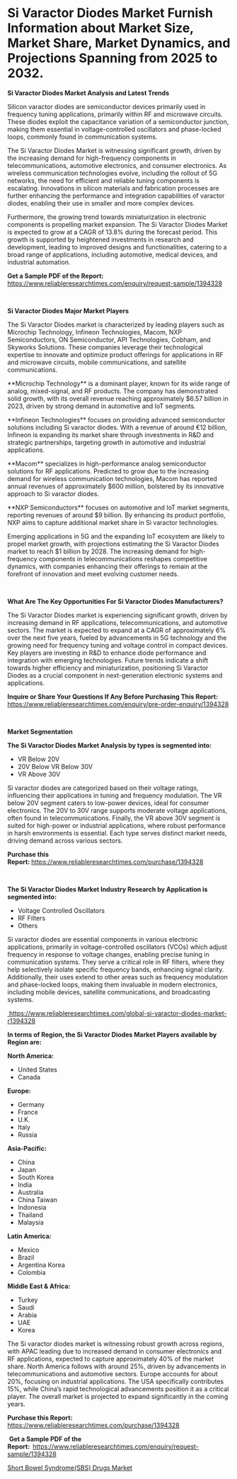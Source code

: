 <p><h1>Si Varactor Diodes Market Furnish Information about Market Size, Market Share, Market Dynamics, and Projections Spanning from 2025 to 2032.</h1></p><p><strong>Si Varactor Diodes Market Analysis and Latest Trends</strong></p>
<p><p>Silicon varactor diodes are semiconductor devices primarily used in frequency tuning applications, primarily within RF and microwave circuits. These diodes exploit the capacitance variation of a semiconductor junction, making them essential in voltage-controlled oscillators and phase-locked loops, commonly found in communication systems. </p><p>The Si Varactor Diodes Market is witnessing significant growth, driven by the increasing demand for high-frequency components in telecommunications, automotive electronics, and consumer electronics. As wireless communication technologies evolve, including the rollout of 5G networks, the need for efficient and reliable tuning components is escalating. Innovations in silicon materials and fabrication processes are further enhancing the performance and integration capabilities of varactor diodes, enabling their use in smaller and more complex devices.</p><p>Furthermore, the growing trend towards miniaturization in electronic components is propelling market expansion. The Si Varactor Diodes Market is expected to grow at a CAGR of 13.8% during the forecast period. This growth is supported by heightened investments in research and development, leading to improved designs and functionalities, catering to a broad range of applications, including automotive, medical devices, and industrial automation.</p></p>
<p><strong>Get a Sample PDF of the Report:&nbsp;</strong> <a href="https://www.reliableresearchtimes.com/enquiry/request-sample/1394328?utm_campaign=3227&utm_medium=2&utm_source=Github&utm_content=ia&utm_term=22032025&utm_id=si-varactor-diodes">https://www.reliableresearchtimes.com/enquiry/request-sample/1394328</a></p>
<p>&nbsp;</p>
<p><strong>Si Varactor Diodes Major Market Players</strong></p>
<p><p>The Si Varactor Diodes market is characterized by leading players such as Microchip Technology, Infineon Technologies, Macom, NXP Semiconductors, ON Semiconductor, API Technologies, Cobham, and Skyworks Solutions. These companies leverage their technological expertise to innovate and optimize product offerings for applications in RF and microwave circuits, mobile communications, and satellite communications.</p><p>**Microchip Technology** is a dominant player, known for its wide range of analog, mixed-signal, and RF products. The company has demonstrated solid growth, with its overall revenue reaching approximately $6.57 billion in 2023, driven by strong demand in automotive and IoT segments.</p><p>**Infineon Technologies** focuses on providing advanced semiconductor solutions including Si varactor diodes. With a revenue of around €12 billion, Infineon is expanding its market share through investments in R&D and strategic partnerships, targeting growth in automotive and industrial applications.</p><p>**Macom** specializes in high-performance analog semiconductor solutions for RF applications. Predicted to grow due to the increasing demand for wireless communication technologies, Macom has reported annual revenues of approximately $600 million, bolstered by its innovative approach to Si varactor diodes.</p><p>**NXP Semiconductors** focuses on automotive and IoT market segments, reporting revenues of around $9 billion. By enhancing its product portfolio, NXP aims to capture additional market share in Si varactor technologies.</p><p>Emerging applications in 5G and the expanding IoT ecosystem are likely to propel market growth, with projections estimating the Si Varactor Diodes market to reach $1 billion by 2028. The increasing demand for high-frequency components in telecommunications reshapes competitive dynamics, with companies enhancing their offerings to remain at the forefront of innovation and meet evolving customer needs.</p></p>
<p>&nbsp;</p>
<p><strong>What Are The Key Opportunities For Si Varactor Diodes Manufacturers?</strong></p>
<p><p>The Si Varactor Diodes market is experiencing significant growth, driven by increasing demand in RF applications, telecommunications, and automotive sectors. The market is expected to expand at a CAGR of approximately 6% over the next five years, fueled by advancements in 5G technology and the growing need for frequency tuning and voltage control in compact devices. Key players are investing in R&D to enhance diode performance and integration with emerging technologies. Future trends indicate a shift towards higher efficiency and miniaturization, positioning Si Varactor Diodes as a crucial component in next-generation electronic systems and applications.</p></p>
<p><strong>Inquire or Share Your Questions If Any Before Purchasing This Report:</strong> <a href="https://www.reliableresearchtimes.com/enquiry/pre-order-enquiry/1394328?utm_campaign=3227&utm_medium=2&utm_source=Github&utm_content=ia&utm_term=22032025&utm_id=si-varactor-diodes">https://www.reliableresearchtimes.com/enquiry/pre-order-enquiry/1394328</a></p>
<p>&nbsp;</p>
<p><strong>Market Segmentation</strong></p>
<p><strong>The Si Varactor Diodes Market Analysis by types is segmented into:</strong></p>
<p><ul><li>VR Below 20V</li><li>20V Below VR Below 30V</li><li>VR Above 30V</li></ul></p>
<p><p>Si varactor diodes are categorized based on their voltage ratings, influencing their applications in tuning and frequency modulation. The VR below 20V segment caters to low-power devices, ideal for consumer electronics. The 20V to 30V range supports moderate voltage applications, often found in telecommunications. Finally, the VR above 30V segment is suited for high-power or industrial applications, where robust performance in harsh environments is essential. Each type serves distinct market needs, driving demand across various sectors.</p></p>
<p><strong>Purchase this Report:&nbsp;</strong><a href="https://www.reliableresearchtimes.com/purchase/1394328?utm_campaign=3227&utm_medium=2&utm_source=Github&utm_content=ia&utm_term=22032025&utm_id=si-varactor-diodes">https://www.reliableresearchtimes.com/purchase/1394328</a></p>
<p>&nbsp;</p>
<p><strong>The Si Varactor Diodes Market Industry Research by Application is segmented into:</strong></p>
<p><ul><li>Voltage Controlled Oscillators</li><li>RF Filters</li><li>Others</li></ul></p>
<p><p>Si varactor diodes are essential components in various electronic applications, primarily in voltage-controlled oscillators (VCOs) which adjust frequency in response to voltage changes, enabling precise tuning in communication systems. They serve a critical role in RF filters, where they help selectively isolate specific frequency bands, enhancing signal clarity. Additionally, their uses extend to other areas such as frequency modulation and phase-locked loops, making them invaluable in modern electronics, including mobile devices, satellite communications, and broadcasting systems.</p></p>
<p><a href="https://www.reliableresearchtimes.com/global-si-varactor-diodes-market-r1394328?utm_campaign=3227&utm_medium=2&utm_source=Github&utm_content=ia&utm_term=22032025&utm_id=si-varactor-diodes">&nbsp;https://www.reliableresearchtimes.com/global-si-varactor-diodes-market-r1394328</a></p>
<p><strong>In terms of Region, the Si Varactor Diodes Market Players available by Region are:</strong></p>
<p>
    <p> <strong> North America: </strong>
        <ul>
            <li>United States</li>
            <li>Canada</li>
        </ul>
        </p> 
    <p> <strong> Europe: </strong>
        <ul>
            <li>Germany</li>
            <li>France</li>
            <li>U.K.</li>
            <li>Italy</li>
            <li>Russia</li>
        </ul>
        </p> 
    <p> <strong> Asia-Pacific: </strong>
        <ul>
            <li>China</li>
            <li>Japan</li>
            <li>South Korea</li>
            <li>India</li>
            <li>Australia</li>
            <li>China Taiwan</li>
            <li>Indonesia</li>
            <li>Thailand</li>
            <li>Malaysia</li>
        </ul>
        </p> 
    <p> <strong> Latin America: </strong>
        <ul>
            <li>Mexico</li>
            <li>Brazil</li>
            <li>Argentina Korea</li>
            <li>Colombia</li>
        </ul>
        </p> 
    <p> <strong> Middle East & Africa: </strong>
        <ul>
            <li>Turkey</li>
            <li>Saudi</li>
            <li>Arabia</li>
            <li>UAE</li>
            <li>Korea</li>
        </ul>
    </p>
    </p>
<p><p>The Si varactor diodes market is witnessing robust growth across regions, with APAC leading due to increased demand in consumer electronics and RF applications, expected to capture approximately 40% of the market share. North America follows with around 25%, driven by advancements in telecommunications and automotive sectors. Europe accounts for about 20%, focusing on industrial applications. The USA specifically contributes 15%, while China’s rapid technological advancements position it as a critical player. The overall market is projected to expand significantly in the coming years.</p></p>
<p><strong>Purchase this Report: </strong><a href="https://www.reliableresearchtimes.com/purchase/1394328?utm_campaign=3227&utm_medium=2&utm_source=Github&utm_content=ia&utm_term=22032025&utm_id=si-varactor-diodes">https://www.reliableresearchtimes.com/purchase/1394328</a></p>
<p>&nbsp;<strong>Get a Sample PDF of the Report:&nbsp;&nbsp;</strong><a href="https://www.reliableresearchtimes.com/enquiry/request-sample/1394328?utm_campaign=3227&utm_medium=2&utm_source=Github&utm_content=ia&utm_term=22032025&utm_id=si-varactor-diodes">https://www.reliableresearchtimes.com/enquiry/request-sample/1394328</a></p>
<p><strong></strong></p>
<p><p><a href="https://github.com/wyettillesr4/Market-Research-Report-List-1/blob/main/short-bowel-syndromesbs-drugs-market.md?utm_campaign=3227&utm_medium=2&utm_source=Github&utm_content=ia&utm_term=22032025&utm_id=si-varactor-diodes">Short Bowel Syndrome(SBS) Drugs Market</a></p></p>